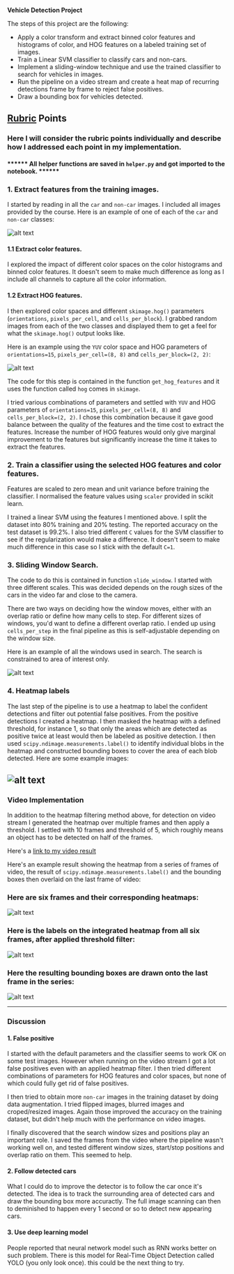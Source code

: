 **Vehicle Detection Project**

The steps of this project are the following:

* Apply a color transform and extract binned color features and histograms of color, and HOG features on a labeled training set of images.
* Train a Linear SVM classifier to classify cars and non-cars.
* Implement a sliding-window technique and use the trained classifier to search for vehicles in images.
* Run the pipeline on a video stream and create a heat map of recurring detections frame by frame to reject false positives.
* Draw a bounding box for vehicles detected.

[//]: # (Image References)
[image1]: ./examples/car_not_car.png
[image2]: ./examples/HOG_example.png
[image3]: ./examples/slide_windows.png
[image4]: ./examples/heatmap.png
[image5]: ./examples/bboxes_and_heat.png
[image6]: ./examples/labels_map.png
[image7]: ./examples/output_bboxes.png
[video1]: ./project_video.mp4

## [Rubric](https://review.udacity.com/#!/rubrics/513/view) Points
### Here I will consider the rubric points individually and describe how I addressed each point in my implementation.  

#### ****** All helper functions are saved in `helper.py` and got imported to the notebook. ******

### 1. Extract features from the training images.

I started by reading in all the `car` and `non-car` images. I included all images provided by the course. Here is an example of one of each of the `car` and `non-car` classes:

![alt text][image1]

#### 1.1 Extract color features.

I explored the impact of different color spaces on the color histograms and binned color features. It doesn't seem to make much difference as long as I include all channels to capture all the color information. 

#### 1.2 Extract HOG features.

I then explored color spaces and different `skimage.hog()` parameters (`orientations`, `pixels_per_cell`, and `cells_per_block`).  I grabbed random images from each of the two classes and displayed them to get a feel for what the `skimage.hog()` output looks like.

Here is an example using the `YUV` color space and HOG parameters of `orientations=15`, `pixels_per_cell=(8, 8)` and `cells_per_block=(2, 2)`:

![alt text][image2]

The code for this step is contained in the function `get_hog_features` and it uses the function called `hog` comes in `skimage`.

I tried various combinations of parameters and settled with `YUV` and HOG parameters of `orientations=15`, `pixels_per_cell=(8, 8)` and `cells_per_block=(2, 2)`. I chose this combination because it gave good balance between the quality of the features and the time cost to extract the features. Increase the number of HOG features would only give marginal improvement to the features but significantly increase the time it takes to extract the features.

### 2. Train a classifier using the selected HOG features and color features.

Features are scaled to zero mean and unit variance before training the classifier. I normalised the feature values using `scaler` provided in scikit learn. 

I trained a linear SVM using the features I mentioned above. I split the dataset into 80% training and 20% testing. The reported accuracy on the test dataset is 99.2%. I also tried different `C` values for the SVM classifier to see if the regularization would make a difference. It doesn't seem to make much difference in this case so I stick with the default `C=1`.

### 3. Sliding Window Search.

The code to do this is contained in function `slide_window`. I started with three different scales. This was decided depends on the rough sizes of the cars in the video far and close to the camera. 

There are two ways on deciding how the window moves, either with an overlap ratio or define how many cells to step. For different sizes of windows, you'd want to define a different overlap ratio. I ended up using `cells_per_step` in the final pipeline as this is self-adjustable depending on the window size. 

Here is an example of all the windows used in search. The search is constrained to area of interest only.

![alt text][image3]

### 4. Heatmap labels

The last step of the pipeline is to use a heatmap to label the confident detections and filter out potential false positives. From the positive detections I created a heatmap. I then masked the heatmap with a defined threshold, for instance 1, so that only the areas which are detected as positive twice at least would then be labeled as positive detection. I then used `scipy.ndimage.measurements.label()` to identify individual blobs in the heatmap and constructed bounding boxes to cover the area of each blob detected. Here are some example images:

![alt text][image4]
---

### Video Implementation

In addition to the heatmap filtering method above, for detection on video stream I generated the heatmap over multiple frames and then apply a threshold. I settled with 10 frames and threshold of 5, which roughly means an object has to be detected on half of the frames.

Here's a [link to my video result](./project_video_output.mp4)

Here's an example result showing the heatmap from a series of frames of video, the result of `scipy.ndimage.measurements.label()` and the bounding boxes then overlaid on the last frame of video:

### Here are six frames and their corresponding heatmaps:

![alt text][image5]

### Here is the labels on the integrated heatmap from all six frames, after applied threshold filter:
![alt text][image6]

### Here the resulting bounding boxes are drawn onto the last frame in the series:
![alt text][image7]


---

### Discussion

#### 1. False positive

I started with the default parameters and the classifier seems to work OK on some test images. However when running on the video stream I got a lot false positives even with an applied heatmap filter. I then tried different combinations of parameters for HOG features and color spaces, but none of which could fully get rid of false positives. 

I then tried to obtain more `non-car` images in the training dataset by doing data augmentation. I tried flipped images, blurred images and croped/resized images. Again those improved the accuracy on the training dataset, but didn't help much with the performance on video images.

I finally discovered that the search window sizes and positions play an important role. I saved the frames from the video where the pipeline wasn't working well on, and tested different window sizes, start/stop positions and overlap ratio on them. This seemed to help. 

#### 2. Follow detected cars

What I could do to improve the detector is to follow the car once it's detected. The idea is to track the surrounding area of detected cars and draw the bounding box more accuractly. The full image scanning can then to deminished to happen every 1 second or so to detect new appearing cars. 

#### 3. Use deep learning model

People reported that neural network model such as RNN works better on such problem. There is this model for Real-Time Object Detection called YOLO (you only look once). this could be the next thing to try.

